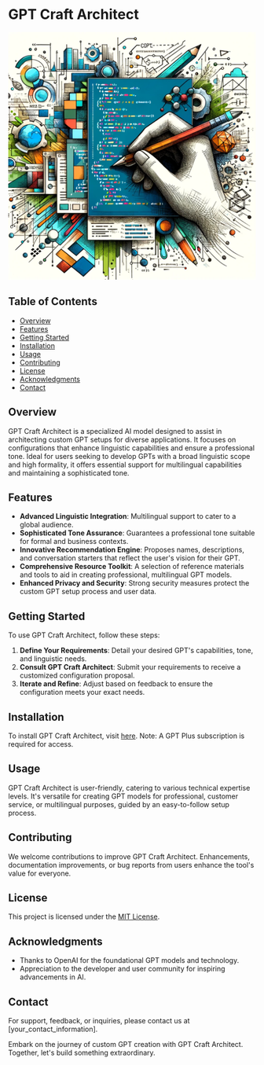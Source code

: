 # GPT Craft Architect

![GPT Craft Architect](GPT%20Craft%20Architect.png)

## Table of Contents

- [Overview](#overview)
- [Features](#features)
- [Getting Started](#getting-started)
- [Installation](#installation)
- [Usage](#usage)
- [Contributing](#contributing)
- [License](#license)
- [Acknowledgments](#acknowledgments)
- [Contact](#contact)

## Overview

GPT Craft Architect is a specialized AI model designed to assist in architecting custom GPT setups for diverse applications. It focuses on configurations that enhance linguistic capabilities and ensure a professional tone. Ideal for users seeking to develop GPTs with a broad linguistic scope and high formality, it offers essential support for multilingual capabilities and maintaining a sophisticated tone.

## Features

- **Advanced Linguistic Integration**: Multilingual support to cater to a global audience.
- **Sophisticated Tone Assurance**: Guarantees a professional tone suitable for formal and business contexts.
- **Innovative Recommendation Engine**: Proposes names, descriptions, and conversation starters that reflect the user's vision for their GPT.
- **Comprehensive Resource Toolkit**: A selection of reference materials and tools to aid in creating professional, multilingual GPT models.
- **Enhanced Privacy and Security**: Strong security measures protect the custom GPT setup process and user data.

## Getting Started

To use GPT Craft Architect, follow these steps:

1. **Define Your Requirements**: Detail your desired GPT's capabilities, tone, and linguistic needs.
2. **Consult GPT Craft Architect**: Submit your requirements to receive a customized configuration proposal.
3. **Iterate and Refine**: Adjust based on feedback to ensure the configuration meets your exact needs.

## Installation

To install GPT Craft Architect, visit [here](https://chat.openai.com/g/g-m9UQq5F8K-gpt-craft-architect). Note: A GPT Plus subscription is required for access.

## Usage

GPT Craft Architect is user-friendly, catering to various technical expertise levels. It's versatile for creating GPT models for professional, customer service, or multilingual purposes, guided by an easy-to-follow setup process.

## Contributing

We welcome contributions to improve GPT Craft Architect. Enhancements, documentation improvements, or bug reports from users enhance the tool's value for everyone.

## License

This project is licensed under the [MIT License](https://opensource.org/licenses/MIT).

## Acknowledgments

- Thanks to OpenAI for the foundational GPT models and technology.
- Appreciation to the developer and user community for inspiring advancements in AI.

## Contact

For support, feedback, or inquiries, please contact us at [your_contact_information].

Embark on the journey of custom GPT creation with GPT Craft Architect. Together, let's build something extraordinary.

